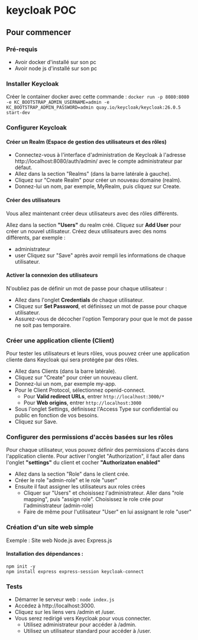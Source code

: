 # keycloak POC

## Pour commencer

### Pré-requis
- Avoir docker d'installé sur son pc
- Avoir node js d'installé sur son pc

### Installer Keycloak
Créer le container docker avec cette commande : `docker run -p 8080:8080 -e KC_BOOTSTRAP_ADMIN_USERNAME=admin -e KC_BOOTSTRAP_ADMIN_PASSWORD=admin quay.io/keycloak/keycloak:26.0.5 start-dev`

### Configurer Keycloak
#### Créer un Realm (Espace de gestion des utilisateurs et des rôles)

- Connectez-vous à l'interface d'administration de Keycloak à l'adresse http://localhost:8080/auth/admin/ avec le compte administrateur par défaut.
- Allez dans la section "Realms" (dans la barre latérale à gauche).
- Cliquez sur "Create Realm" pour créer un nouveau domaine (realm).
- Donnez-lui un nom, par exemple, MyRealm, puis cliquez sur Create.

#### Créer des utilisateurs

Vous allez maintenant créer deux utilisateurs avec des rôles différents.

Allez dans la section **"Users"** du realm créé.
Cliquez sur **Add User** pour créer un nouvel utilisateur.
Créez deux utilisateurs avec des noms différents, par exemple :
- administrateur
- user
Cliquez sur "Save" après avoir rempli les informations de chaque utilisateur.

#### Activer la connexion des utilisateurs

N'oubliez pas de définir un mot de passe pour chaque utilisateur :

- Allez dans l'onglet **Credentials** de chaque utilisateur.
- Cliquez sur **Set Password**, et définissez un mot de passe pour chaque utilisateur.
- Assurez-vous de décocher l'option Temporary pour que le mot de passe ne soit pas temporaire.
 
### Créer une application cliente (Client)

Pour tester les utilisateurs et leurs rôles, vous pouvez créer une application cliente dans Keycloak qui sera protégée par des rôles.

- Allez dans Clients (dans la barre latérale).
- Cliquez sur "Create" pour créer un nouveau client.
- Donnez-lui un nom, par exemple my-app.
- Pour le Client Protocol, sélectionnez openid-connect.
    - Pour **Valid redirect URLs**, entrer `http://localhost:3000/*`
    - Pour **Web origins**, entrer `http://localhost:3000` 
- Sous l'onglet Settings, définissez l'Access Type sur confidential ou public en fonction de vos besoins.
- Cliquez sur Save.

### Configurer des permissions d'accès basées sur les rôles

Pour chaque utilisateur, vous pouvez définir des permissions d'accès dans l'application cliente. Pour activer l'onglet "Authorization", il faut aller dans l'onglet **"settings"** du client et cocher **"Authorizaton enabled"**

- Allez dans la section "Role" dans le client crée.
- Créer le role "admin-role" et le role "user"
- Ensuite il faut assigner les utilisateurs aux roles crées
    - Cliquer sur "Users" et choisissez l'administrateur. Aller dans "role mapping", puis "assign role". Choisissez le role crée pour l'administrateur (admin-role)
    - Faire de même pour l'utilisateur "User" en lui assignant le role "user"

### Création d'un site web simple

Exemple : Site web Node.js avec Express.js
#### Installation des dépendances :
```
npm init -y
npm install express express-session keycloak-connect
```
### Tests
- Démarrer le serveur web : `node index.js`
- Accédez à http://localhost:3000.
- Cliquez sur les liens vers /admin et /user.
- Vous serez redirigé vers Keycloak pour vous connecter.
    - Utilisez administrateur pour accéder à /admin.
    - Utilisez un utilisateur standard pour accéder à /user.